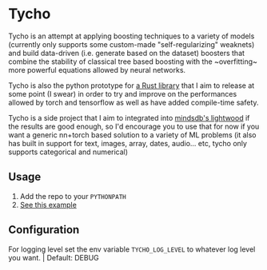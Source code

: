 # Tycho

Tycho is an attempt at applying boosting techniques to a variety of models (currently only supports some custom-made "self-regularizing" weaknets) and build data-driven (i.e. generate based on the dataset) boosters that combine the stability of classical tree based boosting with the ~overfitting~ more powerful equations allowed by neural networks.

Tycho is also the python prototype for [a Rust library](https://github.com/George3d6/tycho-rs) that I aim to release at some point (I swear) in order to try and improve on the performances allowed by torch and tensorflow as well as have added compile-time safety.

Tycho is a side project that I aim to integrated into [mindsdb's lightwood](https://github.com/mindsdb/lightwood) if the results are good enough, so I'd encourage you to use that for now if you want a generic nn+torch based solution to a variety of ML problems (it also has built in support for text, images, array, dates, audio... etc, tycho only supports categorical and numerical)

## Usage

1. Add the repo to your `PYTHONPATH`
2. [See this example](test/func/simple.py)

## Configuration
For logging level set the env variable `TYCHO_LOG_LEVEL` to whatever log level you want. | Default: DEBUG
